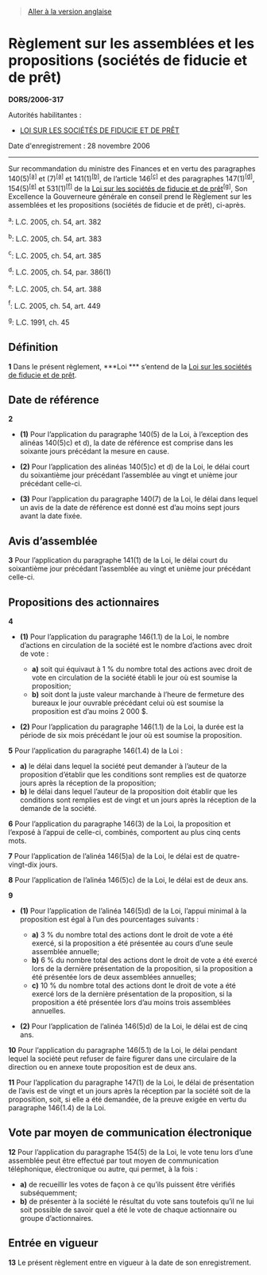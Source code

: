 > [Aller à la version anglaise](/en/Regulations/Statutory%20Orders%20and%20Regulations/2006/317.md)

# Règlement sur les assemblées et les propositions (sociétés de fiducie et de prêt)

**DORS/2006-317**

Autorités habilitantes : 
- [LOI SUR LES SOCIÉTÉS DE FIDUCIE ET DE PRÊT](/fr/Lois/Lois%20du%20Canada/1991/ch.%2045.md)

Date d'enregistrement : 28 novembre 2006

----------

Sur recommandation du ministre des Finances et en vertu des paragraphes 140(5)<sup><a href='#a_fr'>[a]</a></sup> et (7)<sup><a href='#a_fr'>[a]</a></sup> et 141(1)<sup><a href='#b_fr'>[b]</a></sup>, de l’article 146<sup><a href='#c_fr'>[c]</a></sup> et des paragraphes 147(1)<sup><a href='#d_fr'>[d]</a></sup>, 154(5)<sup><a href='#e_fr'>[e]</a></sup> et 531(1)<sup><a href='#f_fr'>[f]</a></sup> de la [Loi sur les sociétés de fiducie et de prêt](/fr/Lois/Lois%20du%20Canada/1991/ch.%2045.md)<sup><a href='#g_fr'>[g]</a></sup>, Son Excellence la Gouverneure générale en conseil prend le Règlement sur les assemblées et les propositions (sociétés de fiducie et de prêt), ci-après.

<a name='a_fr'><sup>a</sup></a>: L.C. 2005, ch. 54, art. 382<br />

<a name='b_fr'><sup>b</sup></a>: L.C. 2005, ch. 54, art. 383<br />

<a name='c_fr'><sup>c</sup></a>: L.C. 2005, ch. 54, art. 385<br />

<a name='d_fr'><sup>d</sup></a>: L.C. 2005, ch. 54, par. 386(1)<br />

<a name='e_fr'><sup>e</sup></a>: L.C. 2005, ch. 54, art. 388<br />

<a name='f_fr'><sup>f</sup></a>: L.C. 2005, ch. 54, art. 449<br />

<a name='g_fr'><sup>g</sup></a>: L.C. 1991, ch. 45<br />




## Définition


**1** Dans le présent règlement, ***Loi *** s’entend de la [Loi sur les sociétés de fiducie et de prêt](/fr/Lois/Lois%20du%20Canada/1991/ch.%2045.md).




## Date de référence


**2** 

- **(1)** Pour l’application du paragraphe 140(5) de la Loi, à l’exception des alinéas 140(5)c) et d), la date de référence est comprise dans les soixante jours précédant la mesure en cause.

- **(2)** Pour l’application des alinéas 140(5)c) et d) de la Loi, le délai court du soixantième jour précédant l’assemblée au vingt et unième jour précédant celle-ci.

- **(3)** Pour l’application du paragraphe 140(7) de la Loi, le délai dans lequel un avis de la date de référence est donné est d’au moins sept jours avant la date fixée.




## Avis d’assemblée


**3** Pour l’application du paragraphe 141(1) de la Loi, le délai court du soixantième jour précédant l’assemblée au vingt et unième jour précédant celle-ci.




## Propositions des actionnaires


**4** 

- **(1)** Pour l’application du paragraphe 146(1.1) de la Loi, le nombre d’actions en circulation de la société est le nombre d’actions avec droit de vote :
	- **a)** soit qui équivaut à 1 % du nombre total des actions avec droit de vote en circulation de la société établi le jour où est soumise la proposition;
	- **b)** soit dont la juste valeur marchande à l’heure de fermeture des bureaux le jour ouvrable précédant celui où est soumise la proposition est d’au moins 2 000 $.

- **(2)** Pour l’application du paragraphe 146(1.1) de la Loi, la durée est la période de six mois précédant le jour où est soumise la proposition.



**5** Pour l’application du paragraphe 146(1.4) de la Loi :
- **a)** le délai dans lequel la société peut demander à l’auteur de la proposition d’établir que les conditions sont remplies est de quatorze jours après la réception de la proposition;
- **b)** le délai dans lequel l’auteur de la proposition doit établir que les conditions sont remplies est de vingt et un jours après la réception de la demande de la société.



**6** Pour l’application du paragraphe 146(3) de la Loi, la proposition et l’exposé à l’appui de celle-ci, combinés, comportent au plus cinq cents mots.



**7** Pour l’application de l’alinéa 146(5)a) de la Loi, le délai est de quatre-vingt-dix jours.



**8** Pour l’application de l’alinéa 146(5)c) de la Loi, le délai est de deux ans.



**9** 

- **(1)** Pour l’application de l’alinéa 146(5)d) de la Loi, l’appui minimal à la proposition est égal à l’un des pourcentages suivants :
	- **a)** 3 % du nombre total des actions dont le droit de vote a été exercé, si la proposition a été présentée au cours d’une seule assemblée annuelle;
	- **b)** 6 % du nombre total des actions dont le droit de vote a été exercé lors de la dernière présentation de la proposition, si la proposition a été présentée lors de deux assemblées annuelles;
	- **c)** 10 % du nombre total des actions dont le droit de vote a été exercé lors de la dernière présentation de la proposition, si la proposition a été présentée lors d’au moins trois assemblées annuelles.

- **(2)** Pour l’application de l’alinéa 146(5)d) de la Loi, le délai est de cinq ans.



**10** Pour l’application du paragraphe 146(5.1) de la Loi, le délai pendant lequel la société peut refuser de faire figurer dans une circulaire de la direction ou en annexe toute proposition est de deux ans.



**11** Pour l’application du paragraphe 147(1) de la Loi, le délai de présentation de l’avis est de vingt et un jours après la réception par la société soit de la proposition, soit, si elle a été demandée, de la preuve exigée en vertu du paragraphe 146(1.4) de la Loi.




## Vote par moyen de communication électronique


**12** Pour l’application du paragraphe 154(5) de la Loi, le vote tenu lors d’une assemblée peut être effectué par tout moyen de communication téléphonique, électronique ou autre, qui permet, à la fois :
- **a)** de recueillir les votes de façon à ce qu’ils puissent être vérifiés subséquemment;
- **b)** de présenter à la société le résultat du vote sans toutefois qu’il ne lui soit possible de savoir quel a été le vote de chaque actionnaire ou groupe d’actionnaires.




## Entrée en vigueur


**13** Le présent règlement entre en vigueur à la date de son enregistrement.


